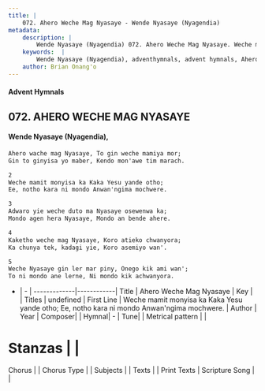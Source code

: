 ```yaml
---
title: |
    072. Ahero Weche Mag Nyasaye - Wende Nyasaye (Nyagendia)
metadata:
    description: |
        Wende Nyasaye (Nyagendia) 072. Ahero Weche Mag Nyasaye. Weche mamit monyisa ka Kaka Yesu yande otho; Ee, notho kara ni mondo Anwan'ngima mochwere.  
    keywords:  |
        Wende Nyasaye (Nyagendia), adventhymnals, advent hymnals, Ahero Weche Mag Nyasaye, Weche mamit monyisa ka Kaka Yesu yande otho; Ee, notho kara ni mondo Anwan'ngima mochwere.. 
    author: Brian Onang'o
---
```


#### Advent Hymnals
## 072. AHERO WECHE MAG NYASAYE
####  Wende Nyasaye (Nyagendia),

```txt
Ahero wache mag Nyasaye, To gin weche mamiya mor;
Gin to ginyisa yo maber, Kendo mon'awe tim marach.

2
Weche mamit monyisa ka Kaka Yesu yande otho;
Ee, notho kara ni mondo Anwan'ngima mochwere.

3
Adwaro yie weche duto ma Nyasaye osewenwa ka;
Mondo agen hera Nyasaye, Mondo an bende ahere.

4
Kaketho weche mag Nyasaye, Koro atieko chwanyora;
Ka chunya tek, kadagi yie, Koro asemiyo wan'.

5
Weche Nyasaye gin ler mar piny, Onego kik ami wan';
To ni mondo ane lerne, Ni mondo kik achwanyora.

```

- |   -  |
-------------|------------|
Title | Ahero Weche Mag Nyasaye |
Key |  |
Titles | undefined |
First Line | Weche mamit monyisa ka Kaka Yesu yande otho; Ee, notho kara ni mondo Anwan'ngima mochwere. |
Author | 
Year | 
Composer| |
Hymnal|  - |
Tune|  |
Metrical pattern | |
# Stanzas |  |
Chorus |  |
Chorus Type |  |
Subjects | |
Texts |  |
Print Texts | 
Scripture Song |  |
    
